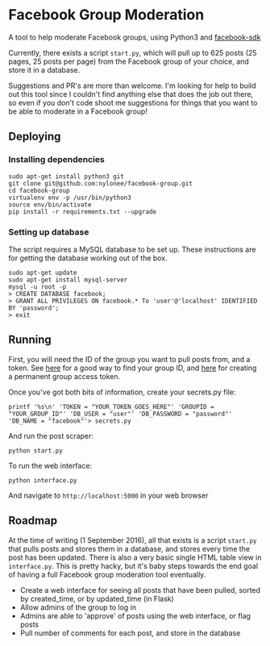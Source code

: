 # Facebook Group Moderation
A tool to help moderate Facebook groups, using Python3 and [facebook-sdk](https://github.com/mobolic/facebook-sdk)

Currently, there exists a script `start.py`, which will pull up to 625 posts (25 pages, 25 posts per page) from the Facebook group of your choice, and store it in a database.

Suggestions and PR's are more than welcome. I'm looking for help to build out this tool since I couldn't find anything else that does the job out there, so even if you don't code shoot me suggestions for things that you want to be able to moderate in a Facebook group!

## Deploying
### Installing dependencies
```
sudo apt-get install python3 git
git clone git@github.com:nylonee/facebook-group.git
cd facebook-group
virtualenv env -p /usr/bin/python3
source env/bin/activate
pip install -r requirements.txt --upgrade
```

### Setting up database
The script requires a MySQL database to be set up. These instructions are for getting the database working out of the box.
```
sudo apt-get update
sudo apt-get install mysql-server
mysql -u root -p
> CREATE DATABASE facebook;
> GRANT ALL PRIVILEGES ON facebook.* To 'user'@'localhost' IDENTIFIED BY 'password';
> exit
```


## Running
First, you will need the ID of the group you want to pull posts from, and a token.
 See [here](http://findmyfbid.com/) for a good way to find your group ID, and [here](http://stackoverflow.com/questions/17197970/facebook-permanent-page-access-token) for creating a permanent group access token.  

Once you've got both bits of information, create your secrets.py file:
```
printf '%s\n' 'TOKEN = "YOUR_TOKEN_GOES_HERE"' 'GROUPID = "YOUR_GROUP_ID"' 'DB_USER = "user"' 'DB_PASSWORD = "password"' 'DB_NAME = "facebook"'> secrets.py
```

And run the post scraper:
```
python start.py
```

To run the web interface:
```
python interface.py
```
And navigate to `http://localhost:5000` in your web browser

## Roadmap

At the time of writing (1 September 2016), all that exists is a script `start.py` that pulls posts and stores them in a database, and stores every time the post has been updated. There is also a very basic single HTML table view in `interface.py`. This is pretty hacky, but it's baby steps towards the end goal of having a full Facebook group moderation tool eventually.

 * Create a web interface for seeing all posts that have been pulled, sorted by created_time, or by updated_time (in Flask)
 * Allow admins of the group to log in
 * Admins are able to 'approve' of posts using the web interface, or flag posts
 * Pull number of comments for each post, and store in the database
